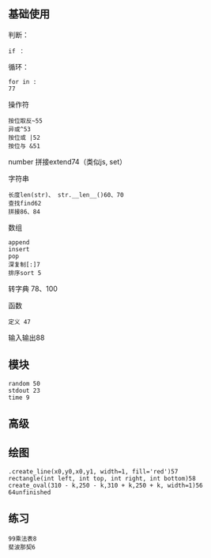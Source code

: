 

## 基础使用

判断：

	if ：

循环： 

	for in :
	77

操作符

	按位取反~55
	异或^53
	按位或 |52
	按位与 &51 

number 拼接extend74（类似js, set）

字符串 

	长度len(str)、 str.__len__()60、70 
	查找find62 
	拼接86、84
数组

	append
	insert
	pop
	深复制[:]7	
	排序sort 5	

转字典 78、100

函数 

	定义 47

输入输出88	

## 模块

	random 50
	stdout 23
	time 9

## 高级


## 绘图

	.create_line(x0,y0,x0,y1, width=1, fill='red')57
	rectangle(int left, int top, int right, int bottom)58 
	create_oval(310 - k,250 - k,310 + k,250 + k, width=1)56
	64unfinished

## 练习

	99乘法表8
	斐波那契6